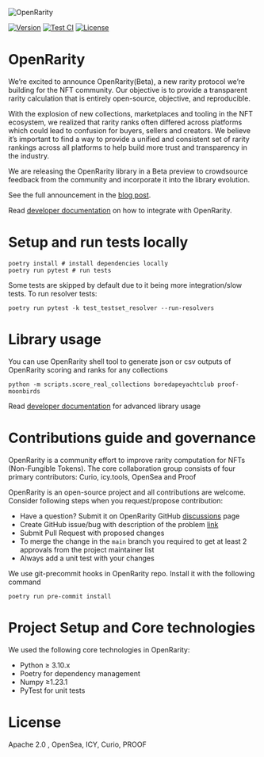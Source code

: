 ![OpenRarity](img/OR_Github_banner.jpg)

[![Version][version-badge]][version-link]
[![Test CI][ci-badge]][ci-link]
[![License][license-badge]][license-link]


# OpenRarity

We’re excited to announce OpenRarity(Beta), a new rarity protocol we’re building for the NFT community. Our objective is to provide a transparent rarity calculation that is entirely open-source, objective, and reproducible.

With the explosion of new collections, marketplaces and tooling in the NFT ecosystem, we realized that rarity ranks often differed across platforms which could lead to confusion for buyers, sellers and creators. We believe it’s important to find a way to provide a unified and consistent set of rarity rankings across all platforms to help build more trust and transparency in the industry.

We are releasing the OpenRarity library in a Beta preview to crowdsource feedback from the community and incorporate it into the library evolution.

See the full announcement in the [blog post](https://mirror.xyz/openrarity.eth/LUoJnybWuNYedIQHD6RRdX1SS9MiowdI6a69X-lefGM).

Read [developer documentation](https://openrarity.gitbook.io/developers/) on how to integrate with OpenRarity.

# Setup and run tests locally

```
poetry install # install dependencies locally
poetry run pytest # run tests
```

Some tests are skipped by default due to it being more integration/slow tests.
To run resolver tests:
```
poetry run pytest -k test_testset_resolver --run-resolvers
```

# Library usage
You can use OpenRarity shell tool to generate json or csv outputs of OpenRarity scoring and ranks for any collections
```
python -m scripts.score_real_collections boredapeyachtclub proof-moonbirds
```
Read [developer documentation](https://openrarity.gitbook.io/developers/) for advanced library usage



# Contributions guide and governance

OpenRarity is a community effort to improve rarity computation for NFTs (Non-Fungible Tokens). The core collaboration group consists of four primary contributors: Curio, icy.tools, OpenSea and Proof

OpenRarity is an open-source project and all contributions are welcome. Consider following steps when you request/propose contribution:

- Have a question? Submit it on OpenRarity GitHub  [discussions](https://github.com/ProjectOpenSea/open-rarity/discussions) page
- Create GitHub issue/bug with description of the problem [link](https://github.com/ProjectOpenSea/open-rarity/issues/new?assignees=impreso&labels=bug&template=bug_report.md&title=)
- Submit Pull Request with proposed changes
- To merge the change in the `main` branch you required to get at least 2 approvals from the project maintainer list
- Always add a unit test with your changes

We use git-precommit hooks in OpenRarity repo. Install it with the following command
```
poetry run pre-commit install
```

# Project Setup and Core technologies

We used the following core technologies in OpenRarity:

- Python ≥ 3.10.x
- Poetry for dependency management
- Numpy ≥1.23.1
- PyTest for unit tests

# License

Apache 2.0 , OpenSea, ICY, Curio, PROOF



[license-badge]: https://img.shields.io/github/license/ProjectOpenSea/open-rarity
[license-link]: https://github.com/ProjectOpenSea/open-rarity/blob/main/LICENSE
[ci-badge]: https://github.com/ProjectOpenSea/open-rarity/actions/workflows/tests.yaml/badge.svg
[ci-link]: https://github.com/ProjectOpenSea/open-rarity/actions/workflows/tests.yaml
[version-badge]: https://img.shields.io/github/v/release/ProjectOpenSea/open-rarity
[version-link]: https://github.com/ProjectOpenSea/open-rarity/releases?display_name=tag
